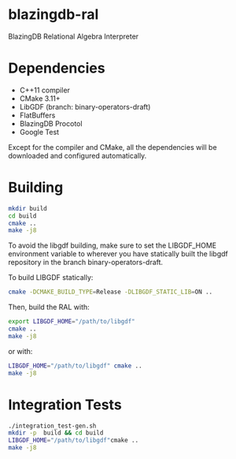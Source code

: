 # blazingdb-ral
BlazingDB Relational Algebra Interpreter

# Dependencies
- C++11 compiler
- CMake 3.11+
- LibGDF (branch: binary-operators-draft)
- FlatBuffers
- BlazingDB Procotol
- Google Test

Except for the compiler and CMake, all the dependencies will be downloaded and configured automatically.

# Building

```bash
mkdir build
cd build
cmake ..
make -j8
```

To avoid the libgdf building, make sure to set the LIBGDF_HOME environment variable to wherever you have statically built the libgdf repository in the branch binary-operators-draft.

To build LIBGDF statically:
```bash
cmake -DCMAKE_BUILD_TYPE=Release -DLIBGDF_STATIC_LIB=ON ..
```

Then, build the RAL with:
```bash
export LIBGDF_HOME="/path/to/libgdf"
cmake ..
make -j8
```

or with:
```bash
LIBGDF_HOME="/path/to/libgdf" cmake ..
make -j8
```
# Integration Tests

```bash
./integration_test-gen.sh
mkdir -p  build && cd build
LIBGDF_HOME="/path/to/libgdf"cmake ..
make -j8
```